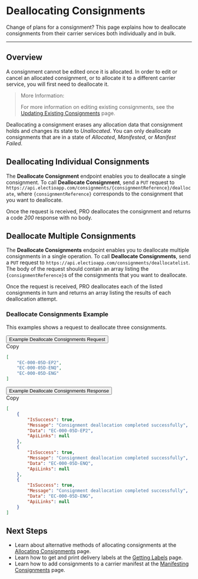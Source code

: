 # Deallocating Consignments

Change of plans for a consignment? This page explains how to deallocate consignments from their carrier services both individually and in bulk.

---

## Overview

A consignment cannot be edited once it is allocated. In order to edit or cancel an allocated consignment, or to allocate it to a different carrier service, you will first need to deallocate it.

> <span class="note-header">More Information:</span>
>
> For more information on editing existing consignments, see the <a href="/api/help/updating_existing_consignments.md"> Updating Existing Consignments</a> page.

Deallocating a consignment erases any allocation data that consignment holds and changes its state to _Unallocated_. You can only deallocate consignments that are in a state of _Allocated_, _Manifested_, or _Manifest Failed_.

## Deallocating Individual Consignments

The **Deallocate Consignment** endpoint enables you to deallocate a single consignment. To call **Deallocate Consignment**, send a `PUT` request to `https://api.electioapp.com/consignments/{consignmentReference}/deallocate`, where `{consignmentReference}` corresponds to the consignment that you want to deallocate. 

Once the request is received, PRO deallocates the consignment and returns a code _200_ response with no body. 

## Deallocate Multiple Consignments

The **Deallocate Consignments** endpoint enables you to deallocate multiple consignments in a single operation. To call **Deallocate Consignments**, send a `PUT` request to `https://api.electioapp.com/consignments/deallocatelist`. The body of the request should contain an array listing the `{consignmentReference}`s of the consignments that you want to deallocate.

Once the request is received, PRO deallocates each of the listed consignments in turn and returns an array listing the results of each deallocation attempt.  

### Deallocate Consignments Example

This examples shows a request to deallocate three consignments.

<div class="tab">
    <button class="staticTabButton">Example Deallocate Consignments Request</button>
    <div class="copybutton" onclick="CopyToClipboard(this, 'deallocateConsignmentsRequest')"><span class='glyphicon glyphicon-copy'></span><span class='copy'>Copy</span></div>
</div>

<div id="deallocateConsignmentsRequest" class="staticTabContent" onclick="CopyToClipboard(this, 'deallocateConsignmentsRequest')">

```json
[
    "EC-000-05D-EP2",
    "EC-000-05D-ENQ",
    "EC-000-05D-ENG"
]  
```

</div> 

<div class="tab">
    <button class="staticTabButton">Example Deallocate Consignments Response</button>
    <div class="copybutton" onclick="CopyToClipboard(this, 'deallocateConsignmentsResponse')"><span class='glyphicon glyphicon-copy'></span><span class='copy'>Copy</span></div>
</div>

<div id="deallocateConsignmentsResponse" class="staticTabContent" onclick="CopyToClipboard(this, 'deallocateConsignmentsResponse')">

```json
[
    {
        "IsSuccess": true,
        "Message": "Consignment deallocation completed successfully",
        "Data": "EC-000-05D-EP2",
        "ApiLinks": null
    },
    {
        "IsSuccess": true,
        "Message": "Consignment deallocation completed successfully",
        "Data": "EC-000-05D-ENQ",
        "ApiLinks": null
    },
    {
        "IsSuccess": true,
        "Message": "Consignment deallocation completed successfully",
        "Data": "EC-000-05D-ENG",
        "ApiLinks": null
    }
]
```

</div> 

## Next Steps

* Learn about alternative methods of allocating consignments at the [Allocating Consignments](/api/help/allocating_consignments.html) page.
* Learn how to get and print delivery labels at the [Getting Labels](/api/help/getting_labels.html) page.
* Learn how to add consignments to a carrier manifest at the [Manifesting Consignments](/api/help/manifesting_consignments.html) page.

<script src="../../scripts/requesttabs.js"></script>
<script src="../../scripts/responsetabs.js"></script>
<script src="../../scripts/copy.js"></script>